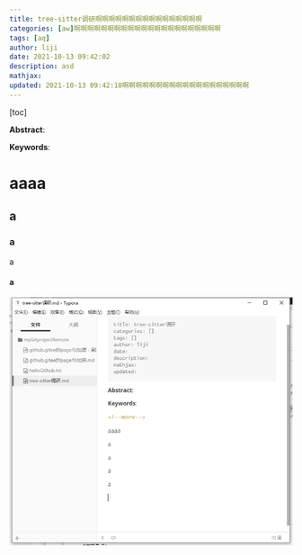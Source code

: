 ```yaml
---
title: tree-sitter调研啊啊啊啊啊啊啊啊啊啊啊啊啊啊啊啊
categories: [aw]啊啊啊啊啊啊啊啊啊啊啊啊啊啊啊啊啊啊啊啊啊啊
tags: [aq]
author: liji
date: 2021-10-13 09:42:02
description: asd
mathjax: 
updated: 2021-10-13 09:42:18啊啊啊啊啊啊啊啊啊啊啊啊啊啊啊啊啊啊啊
---
```


 [toc]



**Abstract**:

**Keywords**:

<!--more-->

# aaaa

## a

### a

a

#### a

![image-20211013094148361](tree-sitter调研/image-20211013094148361.png)
